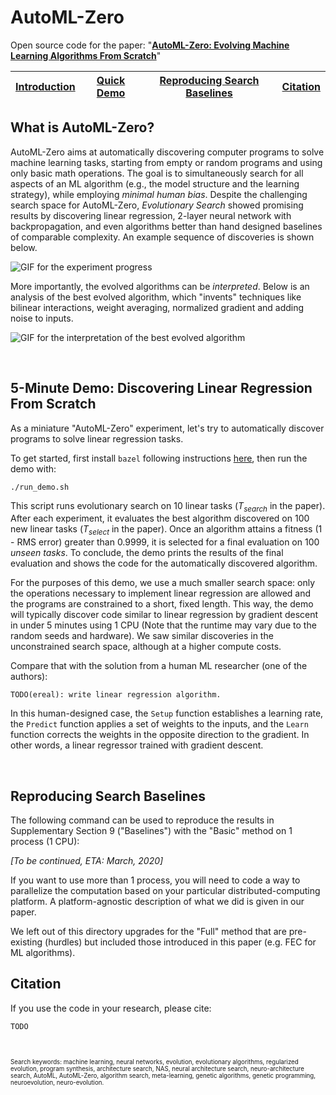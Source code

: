 # AutoML-Zero

Open source code for the paper: \"[**AutoML-Zero: Evolving Machine Learning Algorithms From Scratch**](https://github.com/google-research/google-research/tree/master/automl_zero)"

| [Introduction](#what-is-automl-zero) | [Quick Demo](#5-minute-demo-discovering-linear-regression-from-scratch)| [Reproducing Search Baselines](#reproducing-search-baselines) | [Citation](#citation) |
|-|-|-|-|

## What is AutoML-Zero?

AutoML-Zero aims at automatically discovering computer programs to solve machine learning tasks, starting from empty or random programs and using only basic math operations. The goal is to simultaneously search for all aspects of an ML algorithm (e.g., the model structure and the learning strategy), while employing *minimal human bias*. Despite the challenging search space for AutoML-Zero, *Evolutionary Search* showed promising results by discovering linear regression, 2-layer neural network with backpropagation, and even algorithms better than hand designed baselines of comparable complexity. An example sequence of discoveries is shown below.  

![GIF for the experiment progress](progress.gif)

More importantly, the evolved algorithms can be *interpreted*. Below is an analysis of the best evolved algorithm, which "invents" techniques like bilinear interactions, weight averaging, normalized gradient and adding noise to inputs.

![GIF for the interpretation of the best evolved algorithm](best_algo.gif)



&nbsp;

## 5-Minute Demo: Discovering Linear Regression From Scratch

As a miniature "AutoML-Zero" experiment, let's try to automatically discover programs to solve linear regression tasks. 

To get started, first install `bazel` following instructions [here](https://docs.bazel.build/versions/master/install.html), then run the demo with:

```
./run_demo.sh
```


This script runs evolutionary search on 10 linear tasks (*T<sub>search</sub>* in the paper). After each experiment, it evaluates the best algorithm discovered on 100 new linear tasks (*T<sub>select</sub>* in the paper). Once an algorithm attains a fitness (1 - RMS error) greater than 0.9999, it is selected for a final evaluation on 100 *unseen tasks*. To conclude, the demo prints the results of the final evaluation and shows the code for the automatically discovered algorithm.

For the purposes of this demo, we use a much smaller search space: only the operations necessary to implement linear regression are allowed and the programs are constrained to a short, fixed length. This way, the demo will typically discover code similar to linear regression by gradient descent in under 5 minutes using 1 CPU (Note that the runtime may vary due to the random seeds and hardware). We saw similar discoveries in the unconstrained search space, although at a higher compute costs. 

Compare that with the solution from a human ML researcher (one of the authors):

```
TODO(ereal): write linear regression algorithm.
```

In this human-designed case, the ```Setup``` function establishes a learning rate, the ```Predict``` function applies a set of weights to the inputs, and the ```Learn``` function corrects the weights in the opposite direction to the gradient. In other words, a linear regressor trained with gradient descent.

&nbsp;

## Reproducing Search Baselines

The following command can be used to reproduce the results in Supplementary
Section 9 ("Baselines") with the "Basic" method on 1 process (1 CPU):

*[To be continued, ETA: March, 2020]*

If you want to use more than 1 process, you will need to code a way to
parallelize the computation based on your particular distributed-computing
platform. A platform-agnostic description of what we did is given in our paper.

We left out of this directory upgrades for the "Full" method that are
pre-existing (hurdles) but included those introduced in this paper (e.g. FEC
for ML algorithms).

## Citation

If you use the code in your research, please cite:

`TODO`

&nbsp;

<sup><sub>
Search keywords: machine learning, neural networks, evolution,
evolutionary algorithms, regularized evolution, program synthesis,
architecture search, NAS, neural architecture search,
neuro-architecture search, AutoML, AutoML-Zero, algorithm search,
meta-learning, genetic algorithms, genetic programming, neuroevolution,
neuro-evolution.
</sub></sup>
